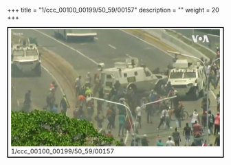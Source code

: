 +++
title = "1/ccc_00100_00199/50_59/00157"
description = ""
weight = 20
+++

<table style="border:2px solid black;max-width:800px;max-height:800px;" 
><tr><td>
<img class="center-fit-jpg"
src="/jpg_/aaa_20190430_NxaOmWaI8sI_00156.jpg">
1/ccc_00100_00199/50_59/00157
</img></td></tr></table>
